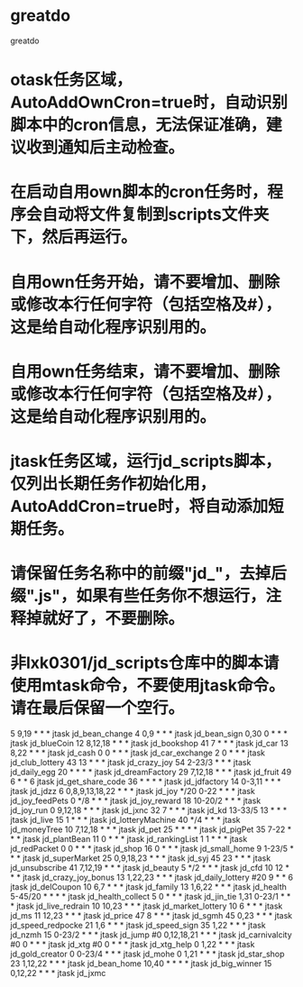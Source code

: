 # greatdo
greatdo
# otask任务区域，AutoAddOwnCron=true时，自动识别脚本中的cron信息，无法保证准确，建议收到通知后主动检查。
# 在启动自用own脚本的cron任务时，程序会自动将文件复制到scripts文件夹下，然后再运行。
# 自用own任务开始，请不要增加、删除或修改本行任何字符（包括空格及#），这是给自动化程序识别用的。


# 自用own任务结束，请不要增加、删除或修改本行任何字符（包括空格及#），这是给自动化程序识别用的。

# jtask任务区域，运行jd_scripts脚本，仅列出长期任务作初始化用，AutoAddCron=true时，将自动添加短期任务。
# 请保留任务名称中的前缀"jd_"，去掉后缀".js"，如果有些任务你不想运行，注释掉就好了，不要删除。
# 非lxk0301/jd_scripts仓库中的脚本请使用mtask命令，不要使用jtask命令。请在最后保留一个空行。
5 9,19 * * * jtask jd_bean_change
4 0,9 * * * jtask jd_bean_sign
0,30 0 * * * jtask jd_blueCoin
12 8,12,18 * * * jtask jd_bookshop
41 7 * * * jtask jd_car
13 8,22 * * * jtask jd_cash
0 0 * * * jtask jd_car_exchange
2 0 * * * jtask jd_club_lottery
43 13 * * * jtask jd_crazy_joy
54 2-23/3 * * * jtask jd_daily_egg
20 * * * * jtask jd_dreamFactory
29 7,12,18 * * * jtask jd_fruit
49 6 * * 6 jtask jd_get_share_code
36 * * * * jtask jd_jdfactory
14 0-3,11 * * * jtask jd_jdzz
6 0,8,9,13,18,22 * * * jtask jd_joy
*/20 0-22 * * * jtask jd_joy_feedPets
0 */8 * * * jtask jd_joy_reward
18 10-20/2 * * * jtask jd_joy_run
0 9,12,18 * * * jtask jd_jxnc
32 7 * * * jtask jd_kd
13-33/5 13 * * * jtask jd_live
15 1 * * * jtask jd_lotteryMachine
40 */4 * * * jtask jd_moneyTree
10 7,12,18 * * * jtask jd_pet
25 * * * * jtask jd_pigPet
35 7-22 * * * jtask jd_plantBean
11 0 * * * jtask jd_rankingList
1 1 * * * jtask jd_redPacket
0 0 * * * jtask jd_shop
16 0 * * * jtask jd_small_home
9 1-23/5 * * * jtask jd_superMarket
25 0,9,18,23 * * * jtask jd_syj
45 23 * * * jtask jd_unsubscribe
41 7,12,19 * * * jtask jd_beauty
5 */2 * * * jtask jd_cfd
10 12 * * * jtask jd_crazy_joy_bonus
13 1,22,23 * * * jtask jd_daily_lottery
#20 9 * * 6 jtask jd_delCoupon
10 6,7 * * * jtask jd_family
13 1,6,22 * * * jtask jd_health
5-45/20 * * * * jtask jd_health_collect
5 0 * * * jtask jd_jin_tie
1,31 0-23/1 * * * jtask jd_live_redrain
10 10,23 * * * jtask jd_market_lottery
10 6 * * * jtask jd_ms
11 12,23 * * * jtask jd_price
47 8 * * * jtask jd_sgmh
45 0,23 * * * jtask jd_speed_redpocke
21 1,6 * * * jtask jd_speed_sign
35 1,22 * * * jtask jd_nzmh
15 0-23/2 * * * jtask jd_jump
#0 0,12,18,21 * * * jtask jd_carnivalcity
#0 0 * * * jtask jd_xtg
#0 0 * * * jtask jd_xtg_help
0 1,22 * * * jtask jd_gold_creator
0 0-23/4 * * * jtask jd_mohe
0 1,21 * * * jtask jd_star_shop
23 1,12,22 * * * jtask jd_bean_home
10,40 * * * * jtask jd_big_winner
15 0,12,22 * * * jtask jd_jxmc

